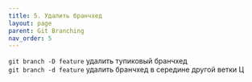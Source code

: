 ```yaml
---
title: 5. Удалить бранчхед
layout: page
parent: Git Branching
nav_order: 5
---
```

`git branch -D feature` удалить тупиковый бранчхед  
`git branch -d feature` удалить бранчхед в середине другой ветки  Ц